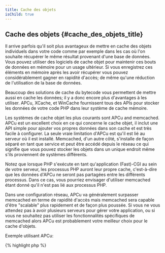 ```yaml
---
title: Cache des objets
isChild: true
---
```


## Cache des objets {#cache_des_objets_title}

Il arrive parfois qu'il soit plus avantageux de mettre en cache des objets individuels dans votre code comme par 
exemple dans les cas où l'on souhaite récupérer le même résultat provenant d'une base de données. Vous pouvez utiliser 
des logiciels de cache objet pour maintenir ces bouts de données en mémoire pour un usage ultérieur. Si vous enregistrez 
ces éléments en mémoire après les avoir récupérer vous pouvez considérablement gagner en rapidité d'accès; de même 
qu'une réduction de l'utilisation de la base de données.

Beaucoup des solutions de cache du bytecode vous permettent de mettre aussi en cache les données; il y a donc encore 
plus d'avantages à les utiliser. APCu, XCache, et WinCache fournissent tous des APIs pour stocker les données de votre 
code PHP dans leur système de cache mémoire.

Les systèmes de cache objet les plus courants sont APCu and memcached. APCu est un excellent choix en ce qui concerne 
le cache objet, il inclut une API simple pour ajouter vos propres données dans son cache et est très facile à 
configurer. La seule vraie limitation d'APCu est qu'il est lié au serveur où il est installé. Memcached, d'un autre 
côté, s'installe de façon séparé en tant que service et peut être accédé depuis le réseau ce qui signifie que vous 
pouvez stocker les objets dans un unique endroit même s'ils proviennent de systèmes différents.

Notez que lorsque PHP s'exécute en tant qu'application (Fast)-CGI au sein de votre serveur, les processus PHP auront 
leur propre cache, c'est-à-dire que les données d'APCu ne seront pas partagées entre les différents processus. Dans ce 
cas, vous pourriez envisager d'utiliser memcached étant donné qu'il n'est pas lié aux processus PHP.

Dans une configuration réseau, APCu va généralement surpasser memcached en terme de rapidité d'accès mais memcached sera 
capable d'être "scalable" plus rapidement et de façon plus poussée. Si vous ne vous attendez pas à avoir plusieurs serveurs 
pour gérer votre application, ou si vous ne souhaitez pas utiliser les fonctionnalités spécifiques de memcached alors 
APCu est probablement votre meilleur choix pour le cache d'objets.

Exemple utilisant APCu:

{% highlight php %}
<?php
// vérifie si la variable 'expensive_data' existe dans le cache
$data = apc_fetch('expensive_data');
if ($data === false) {
    // la donnée n'est pas en cache; enregistrer le résultat de l'appel d'une fonction longue pour plus tard
    apc_add('expensive_data', $data = get_expensive_data());
}

print_r($data);
{% endhighlight %}

Remarque: Avant PHP 5.5, l'APC fournit à la fois un cache d'objet et un cache pour le bytecode. l'APCu est un projet 
visant à apporter le cache d'objet à PHP 5.5+ depuis que PHP a un cache de bytecode intégré (OPcache).

En savoir plus sur les systèmes de cache objets les plus connus:

* [APCu](https://github.com/krakjoe/apcu)
* [Fonctions APC](http://php.net/manual/fr/ref.apc.php)
* [Memcached](http://memcached.org/)
* [Redis](http://redis.io/)
* [APIs XCache](http://xcache.lighttpd.net/wiki/XcacheApi)
* [Fonctions WinCache](http://www.php.net/manual/fr/ref.wincache.php)
